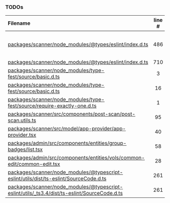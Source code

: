### TODOs
| Filename | line # | TODO |
|:------|:------:|:------|
| [packages/scanner/node_modules/@types/eslint/index.d.ts](packages/scanner/node_modules/@types/eslint/index.d.ts#L486) | 486 | Old style rules are planned to be removed in v9, remove this type then (https://github.com/eslint/rfcs/blob/main/designs/2021-schema-object-rules/README.md) |
| [packages/scanner/node_modules/@types/eslint/index.d.ts](packages/scanner/node_modules/@types/eslint/index.d.ts#L710) | 710 | remove this field in next major release of @types/eslint. |
| [packages/scanner/node_modules/type-fest/source/basic.d.ts](packages/scanner/node_modules/type-fest/source/basic.d.ts#L3) | 3 | This can just be `export type Primitive = not object` when the `not` keyword is out. |
| [packages/scanner/node_modules/type-fest/source/basic.d.ts](packages/scanner/node_modules/type-fest/source/basic.d.ts#L16) | 16 | Remove the `= unknown` sometime  in the future when most users are on TS 3.5 as it's now the default |
| [packages/scanner/node_modules/type-fest/source/require-exactly-one.d.ts](packages/scanner/node_modules/type-fest/source/require-exactly-one.d.ts#L1) | 1 | Remove this when we target TypeScript >=3.5. |
| [packages/scanner/src/components/post-scan/post-scan.utils.ts](packages/scanner/src/components/post-scan/post-scan.utils.ts#L95) | 95 | Доработать логи по желтым экранам |
| [packages/scanner/src/model/app-provider/app-provider.tsx](packages/scanner/src/model/app-provider/app-provider.tsx#L40) | 40 | Remove after test |
| [packages/admin/src/components/entities/group-badges/list.tsx](packages/admin/src/components/entities/group-badges/list.tsx#L58) | 58 | поискать решение через e.stopPropagation() на Popconfirm у DeleteButton |
| [packages/admin/src/components/entities/vols/common-edit/common-edit.tsx](packages/admin/src/components/entities/vols/common-edit/common-edit.tsx#L28) | 28 | разнести стили по секциям |
| [packages/scanner/node_modules/@typescript-eslint/utils/dist/ts-eslint/SourceCode.d.ts](packages/scanner/node_modules/@typescript-eslint/utils/dist/ts-eslint/SourceCode.d.ts#L261) | 261 | rename to 'tokens' |
| [packages/scanner/node_modules/@typescript-eslint/utils/_ts3.4/dist/ts-eslint/SourceCode.d.ts](packages/scanner/node_modules/@typescript-eslint/utils/_ts3.4/dist/ts-eslint/SourceCode.d.ts#L261) | 261 | rename to 'tokens' |
